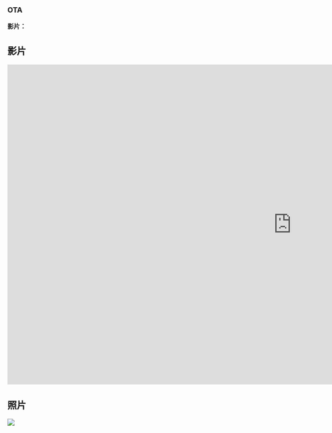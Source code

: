 ### OTA
**影片：**<br>
## 影片
<iframe width="1280" height="720" src="https://www.youtube.com/embed/gBMwBVS6LMQ" title="server client" frameborder="0" allow="accelerometer; autoplay; clipboard-write; encrypted-media; gyroscope; picture-in-picture; web-share" allowfullscreen></iframe>

## 照片
![](https://github.com/rkuo2023/MCU-project/blob/main/images/ESP32_RoboCar.jpg?raw=true)

